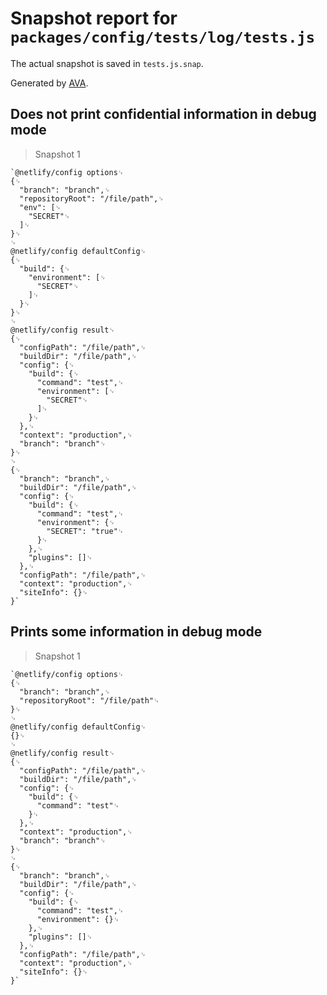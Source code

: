 # Snapshot report for `packages/config/tests/log/tests.js`

The actual snapshot is saved in `tests.js.snap`.

Generated by [AVA](https://ava.li).

## Does not print confidential information in debug mode

> Snapshot 1

    `@netlify/config options␊
    {␊
      "branch": "branch",␊
      "repositoryRoot": "/file/path",␊
      "env": [␊
        "SECRET"␊
      ]␊
    }␊
    ␊
    @netlify/config defaultConfig␊
    {␊
      "build": {␊
        "environment": [␊
          "SECRET"␊
        ]␊
      }␊
    }␊
    ␊
    @netlify/config result␊
    {␊
      "configPath": "/file/path",␊
      "buildDir": "/file/path",␊
      "config": {␊
        "build": {␊
          "command": "test",␊
          "environment": [␊
            "SECRET"␊
          ]␊
        }␊
      },␊
      "context": "production",␊
      "branch": "branch"␊
    }␊
    ␊
    {␊
      "branch": "branch",␊
      "buildDir": "/file/path",␊
      "config": {␊
        "build": {␊
          "command": "test",␊
          "environment": {␊
            "SECRET": "true"␊
          }␊
        },␊
        "plugins": []␊
      },␊
      "configPath": "/file/path",␊
      "context": "production",␊
      "siteInfo": {}␊
    }`

## Prints some information in debug mode

> Snapshot 1

    `@netlify/config options␊
    {␊
      "branch": "branch",␊
      "repositoryRoot": "/file/path"␊
    }␊
    ␊
    @netlify/config defaultConfig␊
    {}␊
    ␊
    @netlify/config result␊
    {␊
      "configPath": "/file/path",␊
      "buildDir": "/file/path",␊
      "config": {␊
        "build": {␊
          "command": "test"␊
        }␊
      },␊
      "context": "production",␊
      "branch": "branch"␊
    }␊
    ␊
    {␊
      "branch": "branch",␊
      "buildDir": "/file/path",␊
      "config": {␊
        "build": {␊
          "command": "test",␊
          "environment": {}␊
        },␊
        "plugins": []␊
      },␊
      "configPath": "/file/path",␊
      "context": "production",␊
      "siteInfo": {}␊
    }`
